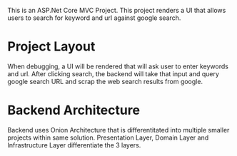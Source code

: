 This is an ASP.Net Core MVC Project. This project renders a UI that allows users to search for keyword and url against google search.

# Project Layout
When debugging, a UI will be rendered that will ask user to enter keywords and url. After clicking search, the backend will take that input and query google search URL and scrap the web search results from google.

# Backend Architecture

Backend uses Onion Architecture that is differentitated into multiple smaller projects within same solution. Presentation Layer, Domain Layer and Infrastructure Layer differentiate the 3 layers.